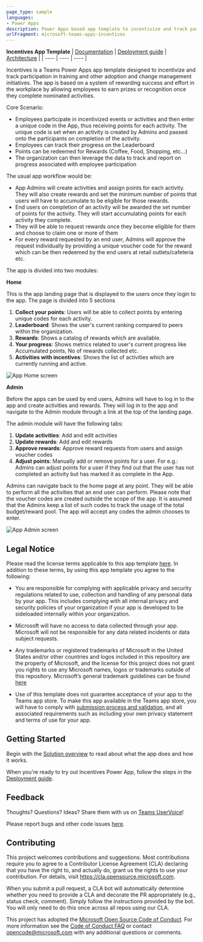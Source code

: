 ```yaml
---
page_type: sample
languages:
- Power Apps
description: Power Apps based app template to incentivize and track participation in training and other adoption and change management initiatives.
urlFragment: microsoft-teams-apps-incentives
---
```



**Incentives App Template**
| [Documentation](https://github.com/OfficeDev/microsoft-teams-apps-incentives/wiki/Solution-overview) | [Deployment guide](https://github.com/OfficeDev/microsoft-teams-apps-incentives/wiki/Deployement-guide) | [Architecture](https://github.com/OfficeDev/microsoft-teams-apps-incentives/wiki/Solution-overview) |
| ---- | ---- | ---- |

Incentives is a Teams Power Apps app template designed to incentivize and track participation in training and other adoption and change management initiatives.
The app is based on a system of rewarding success and effort in the workplace by allowing employees to earn prizes or recognition once they complete nominated activities.

Core Scenario:
- Employees participate in incentivized events or activities and then enter a unique code in the App, thus receiving points for each activity. The unique code is set when an activity is created by Admins and passed onto the participants on completion of the activity.
- Employees can track their progress on the Leaderboard
- Points can be redeemed for Rewards (Coffee, Food, Shopping, etc…)
- The organization can then leverage the data to track and report on progress associated with employee participation

The usual app workflow would be:
- App Admins will create activities and assign points for each activity. They will also create rewards and set the minimum number of points that users will have to accumulate to be eligible for those rewards.
- End users on completion of an activity will be awarded the set number of points for the activity. They will start accumulating points for each activity they complete.
- They will be able to request rewards once they become eligible for them and choose to claim one or more of them
- For every reward requested by an end user, Admins will approve the request individually by providing a unique voucher code for the reward which can be then redeemed by the end users at retail outlets/cafeteria etc.

The app is divided into two modules:

**Home**

This is the app landing page that is displayed to the users once they login to the app. The page is divided into 5 sections
1. **Collect your points**: Users will be able to collect points by entering unique codes for each activity.
2. **Leaderboard**: Shows the user's current ranking compared to peers within the organization. 
3. **Rewards**: Shows a catalog of rewards which are available.
4. **Your progress**: Shows metrics related to user's current progress like Accumulated points, No of rewards collected etc.  
5. **Activities with incentives**: Shows the list of activities which are currently running and active.

![App Home screen](https://github.com/OfficeDev/microsoft-teams-apps-incentives/wiki/Images/Incentives_Home.png)

**Admin**

Before the apps can be used by end users, Admins will have to log in to the app and create activities and rewards. They will log in to the app and navigate to the Admin module through a link at the top of the landing page.

The admin module will have the following tabs:
1. **Update activities**: Add and edit activities 
2. **Update rewards**: Add and edit rewards
3. **Approve rewards**: Approve reward requests from users and assign voucher codes
4. **Adjust points**: Manually add or remove points for a user. For e.g.: Admins can adjust points for a user if they find out that the user has not completed an activity but has marked it as complete in the App.   

Admins can navigate back to the home page at any point. They will be able to perform all the activities that an end user can perform. Please note that the voucher codes are created outside the scope of the app. It is assumed that the Admins keep a list of such codes to track the usage of the total budget/reward pool. The app will accept any codes the admin chooses to enter.

![App Admin screen](https://github.com/OfficeDev/microsoft-teams-apps-incentives/wiki/Images/Incentives_Admin.png)

## Legal Notice
Please read the license terms applicable to this app template [here](https://github.com/OfficeDev/microsoft-teams-apps-incentives/blob/master/LICENSE). In addition to these terms, by using this app template you agree to the following:

* You are responsible for complying with applicable privacy and security regulations related to use, collection and handling of any personal data by your app.  This includes complying with all internal privacy and security policies of your organization if your app is developed to be sideloaded internally within your organization.

* Microsoft will have no access to data collected through your app.  Microsoft will not be responsible for any data related incidents or data subject requests.

* Any trademarks or registered trademarks of Microsoft in the United States and/or other countries and logos included in this repository are the property of Microsoft, and the license for this project does not grant you rights to use any Microsoft names, logos or trademarks outside of this repository.  Microsoft’s general trademark guidelines can be found [here](https://www.microsoft.com/en-us/legal/intellectualproperty/trademarks/usage/general.aspx)

* Use of this template does not guarantee acceptance of your app to the Teams app store.  To make this app available in the Teams app store, you will have to comply with [submission process and validation](https://docs.microsoft.com/en-us/microsoftteams/platform/concepts/deploy-and-publish/appsource/publish), and all associated requirements such as including your own privacy statement and terms of use for your app. 
 

## Getting Started
Begin with the [Solution overview](https://github.com/OfficeDev/microsoft-teams-apps-incentives/wiki/Solution-Overview) to read about what the app does and how it works.

When you're ready to try out Incentives Power App, follow the steps in the [Deployment guide](https://github.com/OfficeDev/microsoft-teams-apps-incentives/wiki/Deployment-Guide).

## Feedback
Thoughts? Questions? Ideas? Share them with us on [Teams UserVoice](https://microsoftteams.uservoice.com/forums/555103-public)!

Please report bugs and other code issues [here](https://github.com/OfficeDev/microsoft-teams-apps-incentives/blob/master/LICENSE).

## Contributing

This project welcomes contributions and suggestions.  Most contributions require you to agree to a
Contributor License Agreement (CLA) declaring that you have the right to, and actually do, grant us
the rights to use your contribution. For details, visit https://cla.opensource.microsoft.com.

When you submit a pull request, a CLA bot will automatically determine whether you need to provide
a CLA and decorate the PR appropriately (e.g., status check, comment). Simply follow the instructions
provided by the bot. You will only need to do this once across all repos using our CLA.

This project has adopted the [Microsoft Open Source Code of Conduct](https://opensource.microsoft.com/codeofconduct/).
For more information see the [Code of Conduct FAQ](https://opensource.microsoft.com/codeofconduct/faq/) or
contact [opencode@microsoft.com](mailto:opencode@microsoft.com) with any additional questions or comments.
